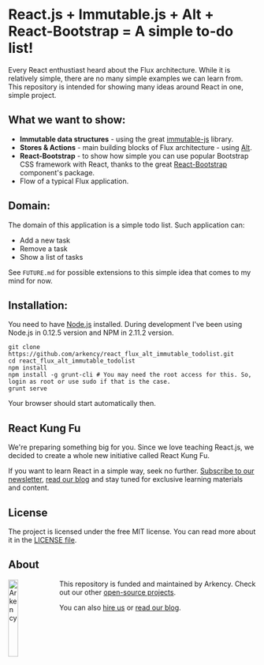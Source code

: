 # React.js + Immutable.js + Alt + React-Bootstrap = A simple to-do list!

Every React enthustiast heard about the Flux architecture. While it is relatively simple, there are no many simple examples we can learn from. This repository is intended for showing many ideas around React in one, simple project.

## What we want to show:

* **Immutable data structures** - using the great [immutable-js](https://github.com/facebook/immutable-js) library.
* **Stores & Actions** - main building blocks of Flux architecture - using [Alt](https://github.com/goatslacker/alt).
* **React-Bootstrap** - to show how simple you can use popular Bootstrap CSS framework with React, thanks to the great [React-Bootstrap](https://github.com/react-bootstrap/react-bootstrap) component's package.
* Flow of a typical Flux application.

## Domain:

The domain of this application is a simple todo list. Such application can:

* Add a new task
* Remove a task
* Show a list of tasks

See `FUTURE.md` for possible extensions to this simple idea that comes to my mind for now.

## Installation:

You need to have [Node.js](https://nodejs.org) installed. During development I've been using Node.js in 0.12.5 version and NPM in 2.11.2 version.

```
git clone https://github.com/arkency/react_flux_alt_immutable_todolist.git
cd react_flux_alt_immutable_todolist
npm install
npm install -g grunt-cli # You may need the root access for this. So, login as root or use sudo if that is the case.
grunt serve
```

Your browser should start automatically then.

## React Kung Fu

We're preparing something big for you. Since we love teaching React.js, we decided to create a whole new initiative called React Kung Fu.

If you want to learn React in a simple way, seek no further. [Subscribe to our newsletter](http://arkency.us5.list-manage.com/subscribe?u=1bb42b52984bfa86e2ce35215&id=71db9e1b5a), [read our blog](http://reactkungfu.com) and stay tuned for exclusive learning materials and content.

## License

The project is licensed under the free MIT license. You can read more about it in the [LICENSE file](https://github.com/arkency/react_flux_alt_immutable_todolist/blob/master/LICENSE).

## About

<img src="http://arkency.com/images/arkency.png" alt="Arkency" width="20%" align="left" />

This repository is funded and maintained by Arkency. Check out our other [open-source projects](https://github.com/arkency).

You can also [hire us](http://arkency.com) or [read our blog](http://blog.arkency.com).

